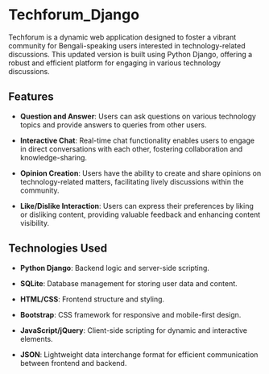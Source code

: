 # Techforum_Django

Techforum is a dynamic web application designed to foster a vibrant community for Bengali-speaking users interested in technology-related discussions. This updated version is built using Python Django, offering a robust and efficient platform for engaging in various technology discussions. 

## Features

- **Question and Answer**: Users can ask questions on various technology topics and provide answers to queries from other users.
  
- **Interactive Chat**: Real-time chat functionality enables users to engage in direct conversations with each other, fostering collaboration and knowledge-sharing.
  
- **Opinion Creation**: Users have the ability to create and share opinions on technology-related matters, facilitating lively discussions within the community.
  
- **Like/Dislike Interaction**: Users can express their preferences by liking or disliking content, providing valuable feedback and enhancing content visibility.

## Technologies Used

- **Python Django**: Backend logic and server-side scripting.
  
- **SQLite**: Database management for storing user data and content.
  
- **HTML/CSS**: Frontend structure and styling.
  
- **Bootstrap**: CSS framework for responsive and mobile-first design.
  
- **JavaScript/jQuery**: Client-side scripting for dynamic and interactive elements.
  
- **JSON**: Lightweight data interchange format for efficient communication between frontend and backend.

